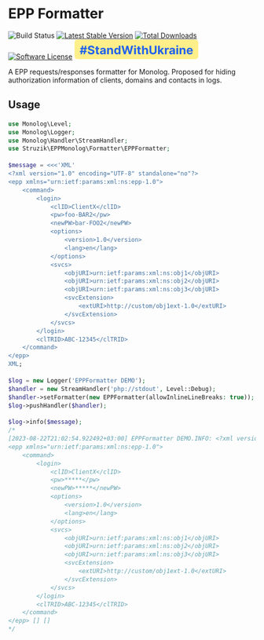 # EPP Formatter
![Build Status](https://github.com/struzik-vladislav/epp-monolog-formatter/actions/workflows/ci.yml/badge.svg?branch=master)
[![Latest Stable Version](https://img.shields.io/github/v/release/struzik-vladislav/epp-monolog-formatter?sort=semver&style=flat-square)](https://packagist.org/packages/struzik-vladislav/epp-monolog-formatter)
[![Total Downloads](https://img.shields.io/packagist/dt/struzik-vladislav/epp-monolog-formatter?style=flat-square)](https://packagist.org/packages/struzik-vladislav/epp-monolog-formatter/stats)
[![Software License](https://img.shields.io/badge/license-MIT-brightgreen.svg?style=flat-square)](LICENSE)
[![StandWithUkraine](https://raw.githubusercontent.com/vshymanskyy/StandWithUkraine/main/badges/StandWithUkraine.svg)](https://github.com/vshymanskyy/StandWithUkraine/blob/main/docs/README.md)

A EPP requests/responses formatter for Monolog. Proposed for hiding authorization information of clients, domains and contacts in logs.

## Usage

```php
use Monolog\Level;
use Monolog\Logger;
use Monolog\Handler\StreamHandler;
use Struzik\EPPMonolog\Formatter\EPPFormatter;

$message = <<<'XML'
<?xml version="1.0" encoding="UTF-8" standalone="no"?>
<epp xmlns="urn:ietf:params:xml:ns:epp-1.0">
    <command>
        <login>
            <clID>ClientX</clID>
            <pw>foo-BAR2</pw>
            <newPW>bar-FOO2</newPW>
            <options>
                <version>1.0</version>
                <lang>en</lang>
            </options>
            <svcs>
                <objURI>urn:ietf:params:xml:ns:obj1</objURI>
                <objURI>urn:ietf:params:xml:ns:obj2</objURI>
                <objURI>urn:ietf:params:xml:ns:obj3</objURI>
                <svcExtension>
                    <extURI>http://custom/obj1ext-1.0</extURI>
                </svcExtension>
            </svcs>
        </login>
        <clTRID>ABC-12345</clTRID>
    </command>
</epp>
XML;

$log = new Logger('EPPFormatter DEMO');
$handler = new StreamHandler('php://stdout', Level::Debug);
$handler->setFormatter(new EPPFormatter(allowInlineLineBreaks: true));
$log->pushHandler($handler);

$log->info($message);
/*
[2023-08-22T21:02:54.922492+03:00] EPPFormatter DEMO.INFO: <?xml version="1.0" encoding="UTF-8" standalone="no"?>
<epp xmlns="urn:ietf:params:xml:ns:epp-1.0">
    <command>
        <login>
            <clID>ClientX</clID>
            <pw>*****</pw>
            <newPW>*****</newPW>
            <options>
                <version>1.0</version>
                <lang>en</lang>
            </options>
            <svcs>
                <objURI>urn:ietf:params:xml:ns:obj1</objURI>
                <objURI>urn:ietf:params:xml:ns:obj2</objURI>
                <objURI>urn:ietf:params:xml:ns:obj3</objURI>
                <svcExtension>
                    <extURI>http://custom/obj1ext-1.0</extURI>
                </svcExtension>
            </svcs>
        </login>
        <clTRID>ABC-12345</clTRID>
    </command>
</epp> [] []
*/
```
